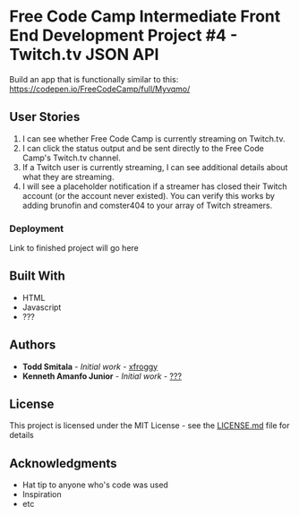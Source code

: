 # Free Code Camp Intermediate Front End Development Project #4 - Twitch.tv JSON API

Build an app that is functionally similar to this: https://codepen.io/FreeCodeCamp/full/Myvqmo/

## User Stories

1. I can see whether Free Code Camp is currently streaming on Twitch.tv.
2. I can click the status output and be sent directly to the Free Code Camp's Twitch.tv channel.
3. If a Twitch user is currently streaming, I can see additional details about what they are streaming.
4. I will see a placeholder notification if a streamer has closed their Twitch account (or the account never existed). You can verify this works by adding brunofin and comster404 to your array of Twitch streamers.

### Deployment

Link to finished project will go here

## Built With

* HTML
* Javascript
* ???

## Authors

* **Todd Smitala** - *Initial work* - [xfroggy](https://github.com/xfroggy)
* **Kenneth Amanfo Junior** - *Initial work* - [???](https://githumb.com/???)

## License

This project is licensed under the MIT License - see the [LICENSE.md](LICENSE.md) file for details

## Acknowledgments

* Hat tip to anyone who's code was used
* Inspiration
* etc
